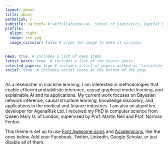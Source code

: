 ```yaml
---
layout: about
title: about
permalink: /
subtitle: <a href='#'>Affiliations</a>. School of Statistics, Capital University of Economics and Business. Beijing, China.
profile:
  align: right
  image: iee.jpg
  image_circular: false # crops the image to make it circular
 

news: true  # includes a list of news items
latest_posts: true  # includes a list of the newest posts
selected_papers: true # includes a list of papers marked as "selected={true}"
social: true  # includes social icons at the bottom of the page
---
```


As a researcher in machine learning, I am interested in methodologies that enable efficient probabilistic inference, causal graphical model learning, and explainable AI and its applications. My current work focuses on Bayesian network inference, causal structure learning, knowledge discovery, and applications in the medical and finance industries. I am also an algorithm developer for AgenaRisk Ltd. I received my PhD in computer science from Queen Mary U. of London, supervised by Prof. Martin Neil and Prof. Norman Fenton.

 
 This theme is set up to use [Font Awesome icons](http://fortawesome.github.io/Font-Awesome/) and [Academicons](https://jpswalsh.github.io/academicons/), like the ones below. Add your Facebook, Twitter, LinkedIn, Google Scholar, or just disable all of them.
